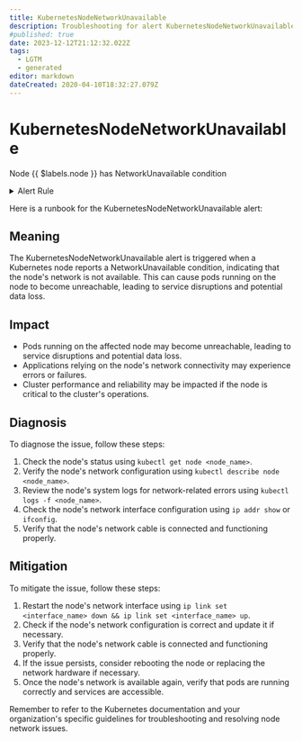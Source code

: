 ```yaml
---
title: KubernetesNodeNetworkUnavailable
description: Troubleshooting for alert KubernetesNodeNetworkUnavailable
#published: true
date: 2023-12-12T21:12:32.022Z
tags: 
  - LGTM
  - generated
editor: markdown
dateCreated: 2020-04-10T18:32:27.079Z
---
```


# KubernetesNodeNetworkUnavailable

Node {{ $labels.node }} has NetworkUnavailable condition

<details>
  <summary>Alert Rule</summary>

{{% rule "kubernetes/kubestate-exporter.yml" "KubernetesNodeNetworkUnavailable" %}}

{{% comment %}}

```yaml
alert: KubernetesNodeNetworkUnavailable
expr: kube_node_status_condition{condition="NetworkUnavailable",status="true"} == 1
for: 2m
labels:
    severity: critical
annotations:
    summary: Kubernetes Node network unavailable (instance {{ $labels.instance }})
    description: |-
        Node {{ $labels.node }} has NetworkUnavailable condition
          VALUE = {{ $value }}
          LABELS = {{ $labels }}
    runbook: https://github.com/srerun/prometheus-alerts/blob/main/content/runbooks/kubestate-exporter/KubernetesNodeNetworkUnavailable.md

```

{{% /comment %}}

</details>


Here is a runbook for the KubernetesNodeNetworkUnavailable alert:

## Meaning

The KubernetesNodeNetworkUnavailable alert is triggered when a Kubernetes node reports a NetworkUnavailable condition, indicating that the node's network is not available. This can cause pods running on the node to become unreachable, leading to service disruptions and potential data loss.

## Impact

* Pods running on the affected node may become unreachable, leading to service disruptions and potential data loss.
* Applications relying on the node's network connectivity may experience errors or failures.
* Cluster performance and reliability may be impacted if the node is critical to the cluster's operations.

## Diagnosis

To diagnose the issue, follow these steps:

1. Check the node's status using `kubectl get node <node_name>`.
2. Verify the node's network configuration using `kubectl describe node <node_name>`.
3. Review the node's system logs for network-related errors using `kubectl logs -f <node_name>`.
4. Check the node's network interface configuration using `ip addr show` or `ifconfig`.
5. Verify that the node's network cable is connected and functioning properly.

## Mitigation

To mitigate the issue, follow these steps:

1. Restart the node's network interface using `ip link set <interface_name> down && ip link set <interface_name> up`.
2. Check if the node's network configuration is correct and update it if necessary.
3. Verify that the node's network cable is connected and functioning properly.
4. If the issue persists, consider rebooting the node or replacing the network hardware if necessary.
5. Once the node's network is available again, verify that pods are running correctly and services are accessible.

Remember to refer to the Kubernetes documentation and your organization's specific guidelines for troubleshooting and resolving node network issues.